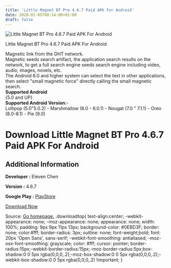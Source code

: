 ```yaml
---
title: 'Little Magnet BT Pro 4.6.7 Paid APK For Android'
date: 2020-01-05T08:14:00+01:00
draft: false
---
```


![Little Magnet BT Pro 4.6.7 Paid APK For Android](https://i0.wp.com/apkhome.net/wp-content/uploads/2020/01/Little-Magnet-BT-Pro-4.6.7-Paid.png "Little Magnet BT Pro 4.6.7 Paid APK For Android")

  

Little Magnet BT Pro 4.6.7 Paid APK For Android

Magnetic link from the DHT network.  
Magnetic seeds search artifact, the application search results on the network, to get a full search engine seeds search engine including video, audio, images, novels, etc.  
The Android 6.0 and higher system can select the text in other applications, then select "small magnetic force" directly calling the small magnetic search.  
**Supported Android**  
{5.0 and UP}  
**Supported Android Version**:-  
Lollipop (5.0"5.0.2) - Marshmallow (6.0 - 6.0.1) - Nougat (7.0 " 7.1.1) - Oreo (8.0-8.1) - Pie (9.0)

Download Little Magnet BT Pro 4.6.7 Paid APK For Android
========================================================

Additional Information
----------------------

**Developer :** Eleven Chen

**Version :** 4.6.7

**Google Play :** [PlayStore](https://play.google.com/store/apps/details?id=io.github.skyhacker2.magnetsearchpro&hl=en)

  

[Download Now](https://store4app.co/post/little-magnet-bt-pro-4-6-7-paid-apk-for-android_1578148531)

  
Source: [Go homepage.](https://store4app.co/post/little-magnet-bt-pro-4-6-7-paid-apk-for-android_1578148531) .downloadtop{ text-align:center; -webkit-appearance: none; -moz-appearance: none; appearance: none; width: 100%; padding: 9px 9px 11px 13px; background-color: #0EBD3F; border: none; color:#fff; border-radius: 3px; outline: none; font-weight;bold; font: 20px 'Open Sans', sans-serif; -webkit-font-smoothing: antialiased; -moz-osx-font-smoothing: grayscale; color: #fff; cursor: pointer; border-radius:15px;-webkit-border-radius:15px;-moz-border-radius:5px;box-shadow:0 0 5px rgba(0,0,0,.2);-moz-box-shadow:0 0 5px rgba(0,0,0,.2);-webkit-box-shadow:0 0 5px rgba(0,0,0,.2) !important; }